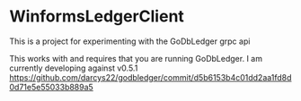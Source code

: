 # WinformsLedgerClient
This is a project for experimenting with the GoDbLedger grpc api

This works with and requires that you are running GoDbLedger.
I am currently developing against v0.5.1 https://github.com/darcys22/godbledger/commit/d5b6153b4c01dd2aa1fd8d0d71e5e55033b889a5
